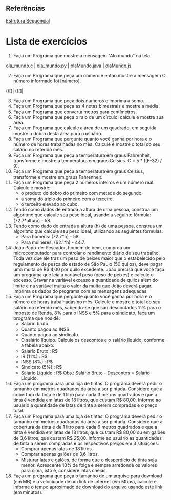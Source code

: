 ## Referências
 [Estrutura Sequencial](https://wiki.python.org.br/EstruturaSequencial)

# Lista de exercícios
1. Faça um Programa que mostre a mensagem "Alo mundo" na tela.

[ola_mundo.c](../../C_programs/ola_mundo.c) | [ola_mundo.py](../../python_programs/ola_mundo.py) | [olaMundo.java](../../java_programs/olaMundo.java) | [olaMundo.js](../../javascript_programs/olaMundo.js)

2. Faça um Programa que peça um número e então mostre a mensagem O número informado foi [número].

()[]| 
()[]|

3. Faça um Programa que peça dois números e imprima a soma.
4. Faça um Programa que peça as 4 notas bimestrais e mostre a média.
5. Faça um Programa que converta metros para centímetros.
6. Faça um Programa que peça o raio de um círculo, calcule e mostre sua área.
7. Faça um Programa que calcule a área de um quadrado, em seguida mostre o dobro desta área para o usuário.
8. Faça um Programa que pergunte quanto você ganha por hora e o número de horas trabalhadas no mês. Calcule e mostre o total do seu salário no referido mês.
9. Faça um Programa que peça a temperatura em graus Fahrenheit, transforme e mostre a temperatura em graus Celsius. C = 5 * ((F-32) / 9).
10. Faça um Programa que peça a temperatura em graus Celsius, transforme e mostre em graus Fahrenheit.
11. Faça um Programa que peça 2 números inteiros e um número real. Calcule e mostre:
    - o produto do dobro do primeiro com metade do segundo.
    - a soma do triplo do primeiro com o terceiro.
    - o terceiro elevado ao cubo.
12. Tendo como dados de entrada a altura de uma pessoa, construa um algoritmo que calcule seu peso ideal, usando a seguinte fórmula: (72.7*altura) - 58.
13. Tendo como dado de entrada a altura (h) de uma pessoa, construa um algoritmo que calcule seu peso ideal, utilizando as seguintes fórmulas:
    - Para homens: (72.7*h) - 58.
    - Para mulheres: (62.1*h) - 44.7.
14. João Papo-de-Pescador, homem de bem, comprou um microcomputador para controlar o rendimento diário de seu trabalho. Toda vez que ele traz um peso de peixes maior que o estabelecido pelo regulamento de pesca do estado de São Paulo (50 quilos), deve pagar uma multa de R$ 4,00 por quilo excedente. João precisa que você faça um programa que leia a variável peso (peso de peixes) e calcule o excesso. Gravar na variável excesso a quantidade de quilos além do limite e na variável multa o valor da multa que João deverá pagar. Imprima os dados do programa com as mensagens adequadas.
15. Faça um Programa que pergunte quanto você ganha por hora e o número de horas trabalhadas no mês. Calcule e mostre o total do seu salário no referido mês, sabendo-se que são descontados 11% para o Imposto de Renda, 8% para o INSS e 5% para o sindicato, faça um programa que nos dê:
    - Salário bruto.
    - Quanto pagou ao INSS.
    - Quanto pagou ao sindicato.
    - O salário líquido.
    Calcule os descontos e o salário líquido, conforme a tabela abaixo:
    - Salário Bruto : R$
    - IR (11%) : R$
    - INSS (8%) : R$
    - Sindicato (5%) : R$
    - Salário Líquido : R$
    Obs.: Salário Bruto - Descontos = Salário Líquido.
16. Faça um programa para uma loja de tintas. O programa deverá pedir o tamanho em metros quadrados da área a ser pintada. Considere que a cobertura da tinta é de 1 litro para cada 3 metros quadrados e que a tinta é vendida em latas de 18 litros, que custam R$ 80,00. Informe ao usuário a quantidade de latas de tinta a serem compradas e o preço total.
17. Faça um Programa para uma loja de tintas. O programa deverá pedir o tamanho em metros quadrados da área a ser pintada. Considere que a cobertura da tinta é de 1 litro para cada 6 metros quadrados e que a tinta é vendida em latas de 18 litros, que custam R$ 80,00 ou em galões de 3,6 litros, que custam R$ 25,00. Informe ao usuário as quantidades de tinta a serem compradas e os respectivos preços em 3 situações:
    - Comprar apenas latas de 18 litros.
    - Comprar apenas galões de 3,6 litros.
    - Misturar latas e galões, de forma que o desperdício de tinta seja menor. Acrescente 10% de folga e sempre arredonde os valores para cima, isto é, considere latas cheias.
18. Faça um programa que peça o tamanho de um arquivo para download (em MB) e a velocidade de um link de Internet (em Mbps), calcule e informe o tempo aproximado de download do arquivo usando este link (em minutos).
